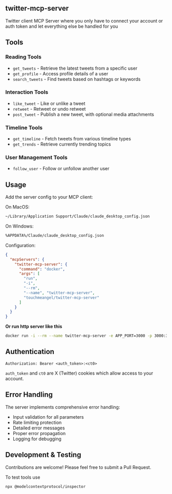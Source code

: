 ## twitter-mcp-server

Twitter client MCP Server where you only have to connect your account or auth token and let everything else be handled for you 

## Tools
### Reading Tools
- `get_tweets` - Retrieve the latest tweets from a specific user
- `get_profile` - Access profile details of a user
- `search_tweets` - Find tweets based on hashtags or keywords

### Interaction Tools
- `like_tweet` - Like or unlike a tweet
- `retweet` - Retweet or undo retweet
- `post_tweet` - Publish a new tweet, with optional media attachments

### Timeline Tools
- `get_timeline` - Fetch tweets from various timeline types
- `get_trends` - Retrieve currently trending topics

### User Management Tools
- `follow_user` - Follow or unfollow another user

## Usage
Add the server config to your MCP client:

On MacOS:
```bash
~/Library/Application Support/Claude/claude_desktop_config.json
```

On Windows:
```bash
%APPDATA%/Claude/claude_desktop_config.json
```
Configuration:
```json
{
  "mcpServers": {
    "twitter-mcp-server": {
      "command": "docker",
      "args": [
        "run",
        "-i",
        "--rm",
        "--name", "twitter-mcp-server",
        "touchmeangel/twitter-mcp-server"
      ]
    }
  }
}
```
<b>Or run http server like this</b>
```bash
docker run -i --rm --name twitter-mcp-server -e APP_PORT=3000 -p 3000:3000 touchmeangel/twitter-mcp-server
```

## Authentication
```
Authorization: Bearer <auth_token>:<ct0>
```
`auth_token` and `ct0` are X (Twitter) cookies which allow access to your account.

## Error Handling

The server implements comprehensive error handling:
- Input validation for all parameters
- Rate limiting protection
- Detailed error messages
- Proper error propagation
- Logging for debugging

## Development & Testing
Contributions are welcome! Please feel free to submit a Pull Request.

To test tools use
```bash
npx @modelcontextprotocol/inspector
```